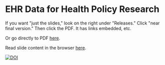 # EHR Data for Health Policy Research

If you want "just the slides," look on the right under "Releases." Click "near final version." Then click the PDF. It has links embedded, etc.

Or go directly to PDF [here](https://github.com/zimolzak/data-for-health-policy-research/releases/download/v1.0/zimolzak-data-health-policy-2023-12-05.pdf).

Read slide content in the browser [here](https://github.com/zimolzak/data-for-health-policy-research/blob/main/zimolzak-data-health-policy-2023-12-05.md).

[![DOI](https://zenodo.org/badge/DOI/10.5281/zenodo.10262627.svg)](https://doi.org/10.5281/zenodo.10262627)

